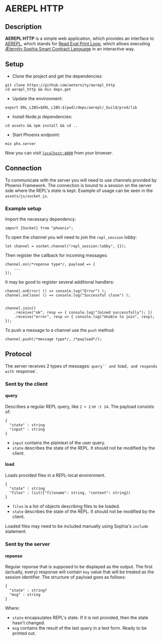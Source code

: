 # AEREPL HTTP

## Description
**AEREPL HTTP** is a simple web application, which provides an interface to [AEREPL](https://github.com/aeternity/aerepl), which stands for [Read Eval Print Loop](https://en.wikipedia.org/wiki/Read%E2%80%93eval%E2%80%93print_loop), which allows executing [Æternity Sophia Smart Contract Language](https://github.com/aeternity/aesophia/blob/lima/docs/sophia.md) in an interactive way.

## Setup

- Clone the project and get the dependencies:
```
git clone https://github.com/aeternity/aerepl_http
cd aerepl_http && mix deps.get
```
- Update the environment:
```
export ERL_LIBS=$ERL_LIBS:$(pwd)/deps/aerepl/_build/prod/lib
```
- Install Node.js dependencies:
```
cd assets && npm install && cd ..
```
- Start Phoenix endpoint:
```
mix phx.server
```

Now you can visit [`localhost:4000`](http://localhost:4000) from your browser.

## Connection

To communicate with the server you will need to use channels provided by Phoenix Framework.
The connection is bound to a session on the server side where the REPL's state is kept.
Example of usage can be seen in the `assets/js/socket.js`.

### Example setup

Import the necessary dependency:
```
import {Socket} from "phoenix";
```

To open the channel you will need to join the `repl_session` lobby:
```
let channel = socket.channel("repl_session:lobby", {});
```

Then register the callback for incoming messages:
```
channel.on(/*reponse type*/, payload => {
    ...
});
```

It may be good to register several additional handlers:
```
channel.onError( () => console.log("Error") );
channel.onClose( () => console.log("Successful close") );


channel.join()
    .receive("ok", resp => { console.log("Joined successfully"); })
    .receive("error", resp => { console.log("Unable to join", resp); });
```

To push a message to a channel use the `push` method:

```
channel.push(/*message type*/, /*payload*/);
```

## Protocol

The server receives 2 types of messages: `query`` and `load`, and
responds with `response`.

### Sent by the client

#### query

Describes a regular REPL query, like `2 + 2` or `:t 24`. The payload consists of:
```
{
  "state" : string
  "input" : string
}
```

- `input` contains the plaintext of the user query.
- `state` describes the state of the REPL. It should not be modified by the client.

#### load

Loads provided files in a REPL-local environment.

```
{
  "state" : string
  "files" : list({"filename": string, "content": string})
}
```

- `files` is a list of objects describing files to be loaded.
- `state` describes the state of the REPL. It should not be modified by the client.

Loaded files may need to be included manually using Sophia's `include` statement.

### Sent by the server

#### reponse

Regular reponse that is supposed to be displayed as the output.
The first (actually, every) response will contain `key` value that will be treated as the
session identifier. The structure of payload goes as follows:
```
{
  "state" : string?
  "msg" : string
}
```
Where:
 - `state` encapsulates REPL's state. If it is not provided, then the state hasn't changed.
 - `msg` contains the result of the last query in a text form. Ready to be printed out. 
